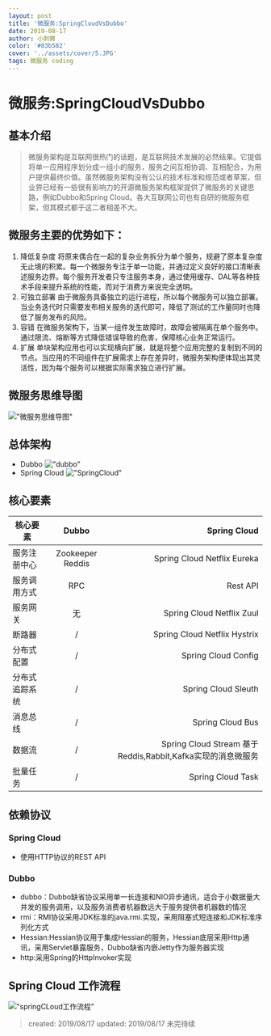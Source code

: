 ```yaml
---
layout: post
title: '微服务:SpringCloudVsDubbo'
date: 2019-08-17
author: 小刺猬
color: '#83b582'
cover: '../assets/cover/5.JPG'
tags: 微服务 coding
---
```

# 微服务:SpringCloudVsDubbo
## 基本介绍
>  微服务架构是互联网很热门的话题，是互联网技术发展的必然结果。它提倡将单一应用程序划分成一组小的服务，服务之间互相协调、互相配合，为用户提供最终价值。虽然微服务架构没有公认的技术标准和规范或者草案，但业界已经有一些很有影响力的开源微服务架构框架提供了微服务的关键思路，例如Dubbo和Spring Cloud。各大互联网公司也有自研的微服务框架，但其模式都于这二者相差不大。

## 微服务主要的优势如下：
1. 降低复杂度
将原来偶合在一起的复杂业务拆分为单个服务，规避了原本复杂度无止境的积累。每一个微服务专注于单一功能，并通过定义良好的接口清晰表述服务边界。每个服务开发者只专注服务本身，通过使用缓存、DAL等各种技术手段来提升系统的性能，而对于消费方来说完全透明。
2. 可独立部署
由于微服务具备独立的运行进程，所以每个微服务可以独立部署。当业务迭代时只需要发布相关服务的迭代即可，降低了测试的工作量同时也降低了服务发布的风险。
3. 容错
在微服务架构下，当某一组件发生故障时，故障会被隔离在单个服务中。 通过限流、熔断等方式降低错误导致的危害，保障核心业务正常运行。
4. 扩展
单块架构应用也可以实现横向扩展，就是将整个应用完整的复制到不同的节点。当应用的不同组件在扩展需求上存在差异时，微服务架构便体现出其灵活性，因为每个服务可以根据实际需求独立进行扩展。

## 微服务思维导图
!["微服务思维导图"](https://yifanyu123.github.io/assets/微服务.png)
## 总体架构
- Dubbo
!["dubbo"](https://yifanyu123.github.io/assets/dubbo.png)
- Spring Cloud
!["SpringCloud"](https://yifanyu123.github.io/assets/eureka.png)
## 核心要素

|核心要素|Dubbo|	Spring Cloud|
|--|:--:|--:
服务注册中心	|Zookeeper Reddis	|Spring Cloud Netflix Eureka
服务调用方式|	RPC	|Rest API
服务网关	|无	|Spring Cloud Netflix Zuul
断路器	|/|Spring Cloud Netflix Hystrix
分布式配置	|/	|Spring Cloud Config
分布式追踪系统|	/	|Spring Cloud Sleuth
消息总线|	/	|Spring Cloud Bus
数据流|	/	|Spring Cloud Stream 基于Reddis,Rabbit,Kafka实现的消息微服务
批量任务|	/	|Spring Cloud Task

## 依赖协议

### Spring Cloud
- 使用HTTP协议的REST API

### Dubbo
- dubbo：Dubbo缺省协议采用单一长连接和NIO异步通讯，适合于小数据量大并发的服务调用，以及服务消费者机器数远大于服务提供者机器数的情况
- rmi：RMI协议采用JDK标准的java.rmi.实现，采用阻塞式短连接和JDK标准序列化方式
- Hessian:Hessian协议用于集成Hessian的服务，Hessian底层采用Http通讯，采用Servlet暴露服务，Dubbo缺省内嵌Jetty作为服务器实现
- http:采用Spring的HttpInvoker实现

## Spring Cloud 工作流程
!["springCLoud工作流程"](https://yifanyu123.github.io/assets/SpringCloud.png)



> created: 2019/08/17
> updated: 2019/08/17
> 未完待续

